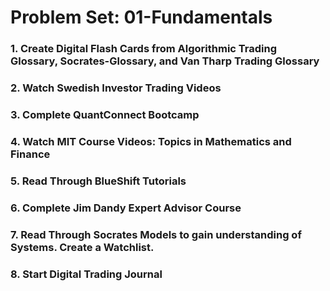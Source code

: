 # Problem Set: 01-Fundamentals 

### 1. Create Digital Flash Cards from Algorithmic Trading Glossary, Socrates-Glossary, and Van Tharp Trading Glossary
### 2. Watch Swedish Investor Trading Videos
### 3. Complete QuantConnect Bootcamp 
### 4. Watch MIT Course Videos: Topics in Mathematics and Finance
### 5. Read Through BlueShift Tutorials
### 6. Complete Jim Dandy Expert Advisor Course
### 7. Read Through Socrates Models to gain understanding of Systems. Create a Watchlist.
### 8. Start Digital Trading Journal